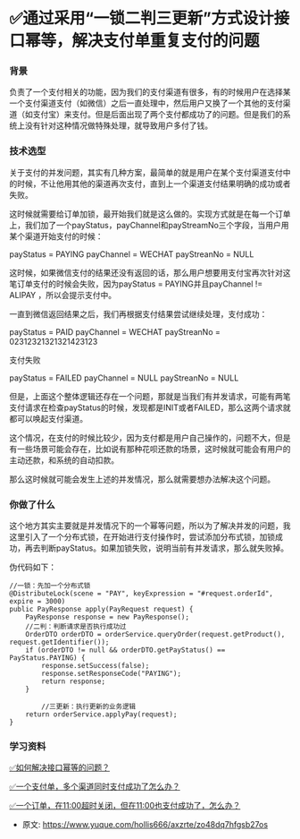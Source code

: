 # ✅通过采用“一锁二判三更新”方式设计接口幂等，解决支付单重复支付的问题
<!--page header-->

<a name="LJHvm"></a>
### 背景

负责了一个支付相关的功能，因为我们的支付渠道有很多，有的时候用户在选择某一个支付渠道支付（如微信）之后一直处理中，然后用户又换了一个其他的支付渠道（如支付宝）来支付。但是后面出现了两个支付都成功了的问题。但是我们的系统上没有针对这种情况做特殊处理，就导致用户多付了钱。

<a name="TJFlD"></a>
### 技术选型

关于支付的并发问题，其实有几种方案，最简单的就是用户在某个支付渠道支付中的时候，不让他用其他的渠道再次支付，直到上一个渠道支付结果明确的成功或者失败。

这时候就需要给订单加锁，最开始我们就是这么做的。实现方式就是在每一个订单上，我们加了一个payStatus，payChannel和payStreamNo三个字段，当用户用某个渠道开始支付的时候：

payStatus = PAYING
payChannel = WECHAT
payStreanNo = NULL

这时候，如果微信支付的结果还没有返回的话，那么用户想要用支付宝再次针对这笔订单支付的时候会失败，因为payStatus = PAYING并且payChannel != ALIPAY ，所以会提示支付中。

一直到微信返回结果之后，我们再根据支付结果尝试继续处理，支付成功：

payStatus = PAID
payChannel = WECHAT
payStreanNo = 02312321321321423123

支付失败

payStatus = FAILED
payChannel = NULL
payStreanNo = NULL

但是，上面这个整体逻辑还存在一个问题，那就是当我们有并发请求，可能有两笔支付请求在检查payStatus的时候，发现都是INIT或者FAILED，那么这两个请求就都可以唤起支付渠道。

这个情况，在支付的时候比较少，因为支付都是用户自己操作的，问题不大，但是有一些场景可能会存在，比如说有那种花呗还款的场景，这时候就可能会有用户的主动还款，和系统的自动扣款。

那么这时候就可能会发生上述的并发情况，那么就需要想办法解决这个问题。

<a name="ow9Qr"></a>
### 你做了什么

这个地方其实主要就是并发情况下的一个幂等问题，所以为了解决并发的问题，我这里引入了一个分布式锁，在开始进行支付操作时，尝试添加分布式锁，加锁成功，再去判断payStatus。如果加锁失败，说明当前有并发请求，那么就失败掉。

伪代码如下：
```
//一锁：先加一个分布式锁
@DistributeLock(scene = "PAY", keyExpression = "#request.orderId", expire = 3000)
public PayResponse apply(PayRequest request) {
    PayResponse response = new PayResponse();
  	//二判：判断请求是否执行成功过
    OrderDTO orderDTO = orderService.queryOrder(request.getProduct(), request.getIdentifier());
    if (orderDTO != null && orderDTO.getPayStatus() == PayStatus.PAYING) {
        response.setSuccess(false);
        response.setResponseCode("PAYING");
        return response;
    }

		//三更新：执行更新的业务逻辑
  	return orderService.applyPay(request);
}
```


<a name="X5Av8"></a>
### 学习资料

[✅如何解决接口幂等的问题？](https://www.yuque.com/hollis666/axzrte/gz2qwl?view=doc_embed)

[✅一个支付单，多个渠道同时支付成功了怎么办？](https://www.yuque.com/hollis666/axzrte/gqtxugdhs2zg2axw?view=doc_embed)

[✅一个订单，在11:00超时关闭，但在11:00也支付成功了，怎么办？](https://www.yuque.com/hollis666/axzrte/vwwc639702l84g4g?view=doc_embed)


<!--page footer-->
- 原文: <https://www.yuque.com/hollis666/axzrte/zo48dq7hfgsb27os>